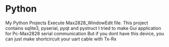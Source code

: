 # Python
My Python Projects
Execute Max2828_WindowEdit file.
This project contains sqlite3, pyserial, pyqt and pystruct
I tried to make Gui application for Pc-Max2828 serial communication
But if you dont have this device, you can just make shortcircuit your uart cable with Tx-Rx
